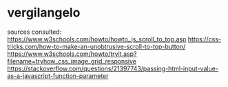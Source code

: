 # vergilangelo

sources consulted:
https://www.w3schools.com/howto/howto_js_scroll_to_top.asp
https://css-tricks.com/how-to-make-an-unobtrusive-scroll-to-top-button/
https://www.w3schools.com/howto/tryit.asp?filename=tryhow_css_image_grid_responsive
https://stackoverflow.com/questions/21397743/passing-html-input-value-as-a-javascript-function-parameter

